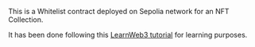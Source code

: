 This is a Whitelist contract deployed on Sepolia network for an NFT Collection.

It has been done following this [LearnWeb3 tutorial](https://learnweb3.io/degrees/ethereum-developer-degree/sophomore/build-an-nft-collection-with-a-whitelist-using-hardhat-and-solidity/) for learning purposes. 